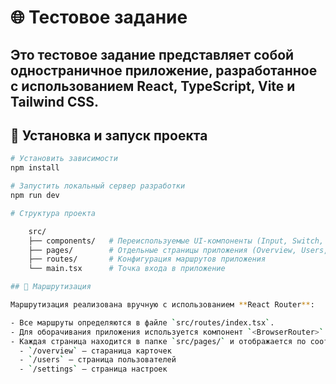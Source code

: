 # 🌐 Тестовое задание

## Это тестовое задание представляет собой одностраничное приложение, разработанное с использованием **React**, **TypeScript**, **Vite** и **Tailwind CSS**.

## 🚀 Установка и запуск проекта

```bash
# Установить зависимости
npm install

# Запустить локальный сервер разработки
npm run dev

# Структура проекта

    src/
    ├── components/   # Переиспользуемые UI-компоненты (Input, Switch, Checkbox, MetricCard и др.)
    ├── pages/        # Отдельные страницы приложения (Overview, Users, Settings)
    ├── routes/       # Конфигурация маршрутов приложения
    └── main.tsx      # Точка входа в приложение

## 🧭 Маршрутизация

Маршрутизация реализована вручную с использованием **React Router**:

- Все маршруты определяются в файле `src/routes/index.tsx`.
- Для оборачивания приложения используется компонент `<BrowserRouter>`.
- Каждая страница находится в папке `src/pages/` и отображается по соответствующему маршруту:
  - `/overview` — стараница карточек
  - `/users` — страница пользователей
  - `/settings` — страница настроек
```
